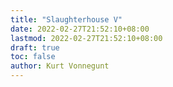 ```yaml
---
title: "Slaughterhouse V"
date: 2022-02-27T21:52:10+08:00
lastmod: 2022-02-27T21:52:10+08:00
draft: true
toc: false
author: Kurt Vonnegunt
---
```

